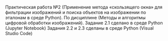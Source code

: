 Практическая работа №2 (Применение метода «скользящего окна» для фильтрации изображений и поиска объектов на изображении по эталонам в среде Python). По дисциплине (Методы и алгоритмы цифровой обработки изображений).
Задание 2.1 сделано в среде Python (Jupyter Notebook)
Задания 2.2 и 2.3 сделаны в среде Python (Visual Studio Code) 
